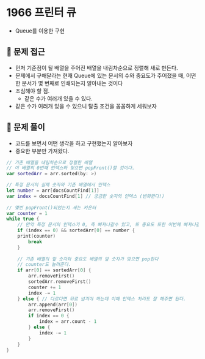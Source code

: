 # 1966 프린터 큐
- Queue를 이용한 구현

## 🍎 문제 접근
- 먼저 기준점이 될 배열을 주어진 배열을 내림차순으로 정렬해 새로 만든다.
- 문제에서 구해달라는 현재 Queue에 있는 문서의 수와 중요도가 주어졌을 때, 어떤 한 문서가 몇 번째로 인쇄되는지 알아내는 것이다
- 조심해야 할 점.
    - 같은 수가 여러개 있을 수 있다.
- 같은 수가 여러개 있을 수 있으니 탈출 조건을 꼼꼼하게 세워보자

## 🍎 문제 풀이
- 코드를 보면서 어떤 생각을 하고 구현했는지 알아보자
- 중요한 부분만 가져왔다.
```swift
// 기존 배열을 내림차순으로 정렬한 배열
// 이 배열의 0번째 인덱스와 맞으면 popFront()할 것이다.
var sortedArr = arr.sorted(by: >)

// 특정 문서의 실제 숫자와 기존 배열에서 인덱스
let number = arr[docsCountFind[1]]
var index = docsCountFind[1] // 궁금한 숫자의 인덱스 (변화한다!)
    
// 몇번 popFront()되었는지 세는 카운터
var counter = 1
while true {
    // 만약 특정 문서의 인덱스가 0, 즉 빠져나갈수 있고, 또 중요도 또한 이번에 빠져나갈 순서라면 답 출력 후, 무한 반복을 종료한다.
    if (index == 0) && sortedArr[0] == number {
    print(counter)
        break
    }
    
    // 기존 배열의 앞 숫자와 중요도 배열의 앞 숫자가 맞으면 pop한다
    // counter도 늘려준다.
    if arr[0] == sortedArr[0] {
        arr.removeFirst()
        sortedArr.removeFirst()
        counter += 1
        index -= 1
    } else { // 다르다면 뒤로 넘겨야 하는데 이때 인덱스 처리도 잘 해주면 된다.
        arr.append(arr[0])
        arr.removeFirst()
        if index == 0 {
            index = arr.count - 1
        } else {
            index -= 1
        }
    }
}
```
